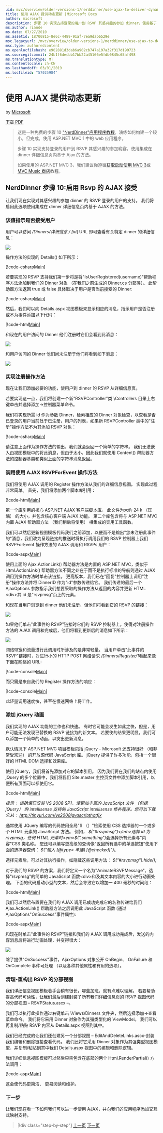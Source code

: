 ```yaml
---
uid: mvc/overview/older-versions-1/nerddinner/use-ajax-to-deliver-dynamic-updates
title: 使用 AJAX 提供动态更新 |Microsoft Docs
author: microsoft
description: 步骤 10 实现支持登录的用户到 RSVP 其感兴趣的参加 dinner，使用基于 Ajax 的方法集成中 dinner 详细信息...
ms.author: riande
ms.date: 07/27/2010
ms.assetid: 18700815-8e6c-4489-91af-7ea9dab6529e
msc.legacyurl: /mvc/overview/older-versions-1/nerddinner/use-ajax-to-deliver-dynamic-updates
msc.type: authoredcontent
ms.openlocfilehash: e902881d3dab6a902cb747a197a32f317d199723
ms.sourcegitcommit: 24b1f6decbb17bb22a45166e5fdb0845c65af498
ms.translationtype: MT
ms.contentlocale: zh-CN
ms.lasthandoff: 03/01/2019
ms.locfileid: "57025984"
---
```

<a name="use-ajax-to-deliver-dynamic-updates"></a>使用 AJAX 提供动态更新
====================
by [Microsoft](https://github.com/microsoft)

[下载 PDF](http://aspnetmvcbook.s3.amazonaws.com/aspnetmvc-nerdinner_v1.pdf)

> 这是一种免费的步骤 10 ["NerdDinner"应用程序教程](introducing-the-nerddinner-tutorial.md)，演练如何构建一个较小，但完成，使用 ASP.NET MVC 1 中的 web 应用程序。
> 
> 步骤 10 实现支持登录的用户到 RSVP 其感兴趣的参加晚宴，使用集成在 dinner 详细信息页内基于 Ajax 的方法。
> 
> 如果使用的 ASP.NET MVC 3，我们建议你遵循[获取启动使用 MVC 3](../../older-versions/getting-started-with-aspnet-mvc3/cs/intro-to-aspnet-mvc-3.md)或[MVC Music 商店](../../older-versions/mvc-music-store/mvc-music-store-part-1.md)教程。


## <a name="nerddinner-step-10-ajax-enabling-rsvps-accepts"></a>NerdDinner 步骤 10:启用 Rsvp 的 AJAX 接受

让我们现在实现对其感兴趣的参加 dinner 的 RSVP 登录的用户的支持。 我们将启用此选项使用集成在 dinner 详细信息页内基于 AJAX 的方法。

### <a name="indicating-whether-the-user-is-rsvpd"></a>该值指示是否接受用户

用户可以访问 */Dinners/详细信息 / [id*] URL 即可查看有关特定 dinner 的详细信息：

![](use-ajax-to-deliver-dynamic-updates/_static/image1.png)

操作方法的实现的 Details() 如下所示：

[!code-csharp[Main](use-ajax-to-deliver-dynamic-updates/samples/sample1.cs)]

若要实现的 RSVP 支持我们第一步将是将"IsUserRegistered(username)"帮助程序方法添加到我们的 Dinner 对象 （在我们之前生成的 Dinner.cs 分部类）。 此帮助器方法返回 true 或 false 具体取决于用户是否当前接受的 Dinner:

[!code-csharp[Main](use-ajax-to-deliver-dynamic-updates/samples/sample2.cs)]

然后，我们可以向 Details.aspx 视图模板来显示相应的消息，指示用户是否注册或不为事件添加以下代码：

[!code-html[Main](use-ajax-to-deliver-dynamic-updates/samples/sample3.html)]

和现在的用户访问的 Dinner 他们注册时它们会看到此消息：

![](use-ajax-to-deliver-dynamic-updates/_static/image2.png)

和用户访问的 Dinner 他们尚未注册于他们将看到如下消息：

![](use-ajax-to-deliver-dynamic-updates/_static/image3.png)

### <a name="implementing-the-register-action-method"></a>实现注册操作方法

现在让我们添加必要的功能，使用户到 dinner 的 RSVP 从详细信息页。

若要实现这一点，我们将创建一个新"RSVPController"类 \Controllers 目录上右键单击并选择添加-&gt;控制器菜单命令。

我们将实现所需 id 作为参数 Dinner，检索相应的 Dinner 对象检查，以查看是否已登录的用户当前处于已注册，用户的列表，如果新 RSVPController 类中的"注册"操作方法不为其添加 RSVP 对象：

[!code-csharp[Main](use-ajax-to-deliver-dynamic-updates/samples/sample4.cs)]

请注意上面作为操作方法的输出，我们就会返回一个简单的字符串。 我们无法嵌入由视图模板中的将此消息，但由于太小，因此我们就使用 Content() 帮助器方法的控制器基类和类似上面的字符串消息返回。

### <a name="calling-the-rsvpforevent-action-method-using-ajax"></a>调用使用 AJAX RSVPForEvent 操作方法

我们将使用 AJAX 调用的 Register 操作方法从我们的详细信息视图。 实现此过程非常简单。 首先，我们将添加两个脚本库引用：

[!code-html[Main](use-ajax-to-deliver-dynamic-updates/samples/sample5.html)]

第一个库引用的核心 ASP.NET AJAX 客户端脚本库。 此文件为大约 24 k （压缩） 的大小，并包含核心客户端 AJAX 功能。 第二个库包含将与 ASP.NET MVC 内置 AJAX 帮助器方法 （我们稍后将使用） 相集成的实用工具函数。

我们可以然后更新视图模板代码我们之前添加，以便而不是输出"您未注册此事件的"消息，我们改为呈现链接的推送时将执行调用我们的 RSVP 控制器上我们 RSVPForEvent 操作方法的 AJAX 调用和 RSVPs 用户：

[!code-aspx[Main](use-ajax-to-deliver-dynamic-updates/samples/sample6.aspx)]

使用上面的 Ajax.ActionLink() 帮助器方法是内置的 ASP.NET MVC，类似于 Html.ActionLink() 帮助器方法不同之处在于而不是执行标准的导航则通过 AJAX 调用到操作方法时单击该链接。 更高版本，我们已在"回复"控制器上调用"注册"操作方法并将 DinnerID 作为"id"参数传递给它。 我们传递的最后一个 AjaxOptions 参数指示我们想要采取的操作方法从返回的内容并更新 HTML &lt;div&gt;其 id 是"rsvpmsg"页上的元素。

和现在当用户浏览到 dinner 他们未注册，但他们将看到它的 RSVP 的链接：

![](use-ajax-to-deliver-dynamic-updates/_static/image4.png)

如果他们单击"此事件的 RSVP"链接时它们的 RSVP 控制器上，使得对注册操作方法的 AJAX 调用和完成后，他们将看到更新后的消息如下所示：

![](use-ajax-to-deliver-dynamic-updates/_static/image5.png)

网络带宽和流量进行此调用时所涉及的是非常轻量。 当用户单击"此事件的 RSVP"链接时，对进行小的 HTTP POST 网络请求 */Dinners/Register/1*看起来像下面在网络的 URL:

[!code-console[Main](use-ajax-to-deliver-dynamic-updates/samples/sample7.cmd)]

而只需是来自我们的 Register 操作方法的响应：

[!code-console[Main](use-ajax-to-deliver-dynamic-updates/samples/sample8.cmd)]

此轻量调用速度快，甚至在慢速网络上将工作。

### <a name="adding-a-jquery-animation"></a>添加 jQuery 动画

我们实现的 AJAX 功能的工作也和快速。 有时它可能会发生如此之快，但是，用户可能无法发现已替换的 RSVP 链接为的新文本。 若要使的结果更明显，我们可以添加一个简单的动画，以突出更新消息。

默认情况下 ASP.NET MVC 项目模板包括 jQuery – Microsoft 还支持很好 （和非常受欢迎） 的开放源代码 JavaScript 库。 jQuery 提供了许多功能，包括一个很好的 HTML DOM 选择和效果库。

使用 jQuery，我们将首先添加对它的脚本引用。 因为我们要在我们的站点内使用 jQuery 的多个位置中，我们将我们 Site.master 主控页文件中添加脚本引用，以便所有页面可以都使用它。

[!code-html[Main](use-ajax-to-deliver-dynamic-updates/samples/sample9.html)]

*提示： 请确保已安装 VS 2008 SP1，使更加丰富的 JavaScript 文件 （包括 jQuery） 的 intellisense 支持的 JavaScript intellisense 修补程序。您可以下载它从： http://tinyurl.com/vs2008javascripthotfix*

通常使用 JQuery 编写的代码使用全局"$ （）"检索使用 CSS 选择器的一个或多个 HTML 元素的 JavaScript 方法。 例如， <em>$("#rsvpmsg")</em>选择 id 为 rsvpmsg，任何 HTML 元素时<em>$(".something")</em>会选择所有元素与"内容"CSS 类名称。 您还可以编写更高级的查询像"返回所有选中的单选按钮"使用下面的选择器查询： <em>$("输入 [@type= 单选] [@checked]")</em>。

选择元素后，可以对其执行操作，如隐藏这些调用方法： *$("#rsvpmsg").hide();*

对于我们的 RSVP 的方案，我们将定义一个名为"AnimateRSVPMessage"，选择"rsvpmsg"的简单的 JavaScript 函数&lt;div&gt;和及其文本内容的大小进行动画处理。 下面的代码启动小型的文本，然后会导致它以增加一 400 毫秒的时间段：

[!code-html[Main](use-ajax-to-deliver-dynamic-updates/samples/sample10.html)]

我们可以然后布置要在我们的 AJAX 调用已成功完成它的名称传递给我们 Ajax.ActionLink() 帮助器方法之后调用此 JavaScript 函数 (通过 AjaxOptions"OnSuccess"事件属性):

[!code-aspx[Main](use-ajax-to-deliver-dynamic-updates/samples/sample11.aspx)]

和现在时单击"此事件的 RSVP"链接和我们的 AJAX 调用成功完成后，发送的内容消息后将进行动画处理，并变得很大：

![](use-ajax-to-deliver-dynamic-updates/_static/image6.png)

除了提供"OnSuccess"事件，AjaxOptions 对象公开 OnBegin、 OnFailure 和 OnComplete 事件可处理 （以及各种其他属性和有用的选项）。

### <a name="cleanup---refactor-out-a-rsvp-partial-view"></a>清理-重构出 RSVP 的分部视图

我们详细信息视图模板着手会稍有很长，哪些加班，就有点难以理解。 若要帮助提高代码可读性，让我们最后创建封装了所有我们详细信息页的 RSVP 视图代码的分部视图 – RSVPStatus.ascx –。

我们可以执行此操作通过右键单击 \Views\Dinners 文件夹，然后选择添加-&gt;查看菜单命令。 我们将它采用 Dinner 对象作为其强类型化的 ViewModel。 我们可以再复制/粘贴 RSVP 内容从 Details.aspx 视图到其中。

我们已经完成的让我们还创建另一个分部视图 – EditAndDeleteLinks.ascx-封装我们编辑和删除链接查看代码。 我们还将它采用 Dinner 对象作为其强类型视图模型，并复制/粘贴到其中我们 Details.aspx 视图中的编辑和删除逻辑。

我们详细信息视图模板可以然后只需包含在底部的两个 Html.RenderPartial() 方法调用：

[!code-aspx[Main](use-ajax-to-deliver-dynamic-updates/samples/sample12.aspx)]

这会使代码更简洁、 更易阅读和维护。

### <a name="next-step"></a>下一步

让我们现在看一下如何我们可以进一步使用 AJAX，并向我们的应用程序添加交互式映射支持。

> [!div class="step-by-step"]
> [上一页](secure-applications-using-authentication-and-authorization.md)
> [下一页](use-ajax-to-implement-mapping-scenarios.md)
